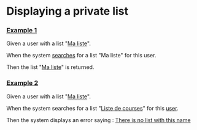 # Displaying a private list

### [Example 1](- "displaying an existing list")

Given a user with a list "[Ma liste](- "#list")".

When the system [searches](- "#result = searchList(#list)") for a list "Ma liste" for this user.

Then the list "[Ma liste](- "?=#result.list")" is returned.

### [Example 2](- "displaying an invalid list")

Given a user with a list "[Ma liste](- "#list")".

When the system searches for a list "[Liste de courses](- "#list2")" for this [user](- "#result = searchListWithWrongName(#list, #list2)").

Then the system displays an error saying : [There is no list with this name](- "?=#result.errorMessage")